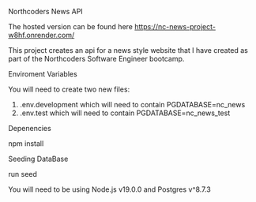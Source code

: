 Northcoders News API

The hosted version can be found here https://nc-news-project-w8hf.onrender.com/ 

This project creates an api for a news style website that I have created as part of the Northcoders Software Engineer bootcamp.

Enviroment Variables

You will need to create two new files:
1. .env.development which will need to contain PGDATABASE=nc_news
2. .env.test which will need to contain PGDATABASE=nc_news_test


Depenencies 

npm install


Seeding DataBase

run seed

You will need to be using Node.js v19.0.0 and Postgres v^8.7.3

